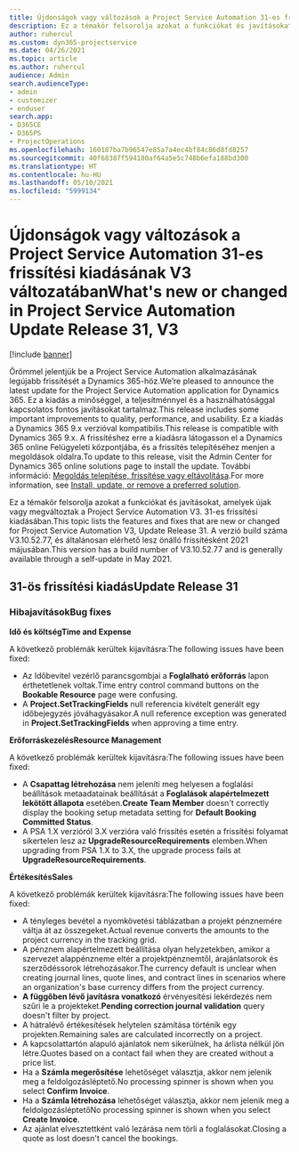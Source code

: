 ```yaml
---
title: Újdonságok vagy változások a Project Service Automation 31-es frissítési kiadásának V3 változatában
description: Ez a témakör felsorolja azokat a funkciókat és javításokat, amelyek elérhetők a Project Service Automation V3. 31-os frissítési kiadásában.
author: ruhercul
ms.custom: dyn365-projectservice
ms.date: 04/26/2021
ms.topic: article
ms.author: ruhercul
audience: Admin
search.audienceType:
- admin
- customizer
- enduser
search.app:
- D365CE
- D365PS
- ProjectOperations
ms.openlocfilehash: 160187ba7b96547e85a7a4ec4bf84c86d8fd8257
ms.sourcegitcommit: 40f68387f594180af64a5e5c748b6efa188bd300
ms.translationtype: HT
ms.contentlocale: hu-HU
ms.lasthandoff: 05/10/2021
ms.locfileid: "5999134"
---
```

# <a name="whats-new-or-changed-in-project-service-automation-update-release-31-v3"></a><span data-ttu-id="30bae-103">Újdonságok vagy változások a Project Service Automation 31-es frissítési kiadásának V3 változatában</span><span class="sxs-lookup"><span data-stu-id="30bae-103">What's new or changed in Project Service Automation Update Release 31, V3</span></span>

[!include [banner](../includes/psa-now-project-operations.md)]

<span data-ttu-id="30bae-104">Örömmel jelentjük be a Project Service Automation alkalmazásának legújabb frissítését a Dynamics 365-höz.</span><span class="sxs-lookup"><span data-stu-id="30bae-104">We’re pleased to announce the latest update for the Project Service Automation application for Dynamics 365.</span></span> <span data-ttu-id="30bae-105">Ez a kiadás a minőséggel, a teljesítménnyel és a használhatósággal kapcsolatos fontos javításokat tartalmaz.</span><span class="sxs-lookup"><span data-stu-id="30bae-105">This release includes some important improvements to quality, performance, and usability.</span></span> <span data-ttu-id="30bae-106">Ez a kiadás a Dynamics 365 9.x verzióval kompatibilis.</span><span class="sxs-lookup"><span data-stu-id="30bae-106">This release is compatible with Dynamics 365 9.x.</span></span> <span data-ttu-id="30bae-107">A frissítéshez erre a kiadásra látogasson el a Dynamics 365 online Felügyeleti központjába, és a frissítés telepítéséhez menjen a megoldások oldalra.</span><span class="sxs-lookup"><span data-stu-id="30bae-107">To update to this release, visit the Admin Center for Dynamics 365 online solutions page to install the update.</span></span> <span data-ttu-id="30bae-108">További információ: [Megoldás telepítése, frissítése vagy eltávolítása](/power-platform/admin/install-remove-preferred-solution).</span><span class="sxs-lookup"><span data-stu-id="30bae-108">For more information, see [Install, update, or remove a preferred solution](/power-platform/admin/install-remove-preferred-solution).</span></span>

<span data-ttu-id="30bae-109">Ez a témakör felsorolja azokat a funkciókat és javításokat, amelyek újak vagy megváltoztak a Project Service Automation V3. 31-es frissítési kiadásában.</span><span class="sxs-lookup"><span data-stu-id="30bae-109">This topic lists the features and fixes that are new or changed for Project Service Automation V3, Update Release 31.</span></span> <span data-ttu-id="30bae-110">A verzió build száma V3.10.52.77, és általánosan elérhető lesz önálló frissítésként 2021 májusában.</span><span class="sxs-lookup"><span data-stu-id="30bae-110">This version has a build number of V3.10.52.77 and is generally available through a self-update in May 2021.</span></span>

## <a name="update-release-31"></a><span data-ttu-id="30bae-111">31-ös frissítési kiadás</span><span class="sxs-lookup"><span data-stu-id="30bae-111">Update Release 31</span></span>

### <a name="bug-fixes"></a><span data-ttu-id="30bae-112">Hibajavítások</span><span class="sxs-lookup"><span data-stu-id="30bae-112">Bug fixes</span></span>

<span data-ttu-id="30bae-113">**Idő és költség**</span><span class="sxs-lookup"><span data-stu-id="30bae-113">**Time and Expense**</span></span>

<span data-ttu-id="30bae-114">A következő problémák kerültek kijavításra:</span><span class="sxs-lookup"><span data-stu-id="30bae-114">The following issues have been fixed:</span></span>

- <span data-ttu-id="30bae-115">Az Időbevitel vezérlő parancsgombjai a **Foglalható erőforrás** lapon érthetetlenek voltak.</span><span class="sxs-lookup"><span data-stu-id="30bae-115">Time entry control command buttons on the **Bookable Resource** page were confusing.</span></span>
- <span data-ttu-id="30bae-116">A **Project.SetTrackingFields** null referencia kivételt generált egy időbejegyzés jóváhagyásakor.</span><span class="sxs-lookup"><span data-stu-id="30bae-116">A null reference exception was generated in **Project.SetTrackingFields** when approving a time entry.</span></span>

<span data-ttu-id="30bae-117">**Erőforráskezelés**</span><span class="sxs-lookup"><span data-stu-id="30bae-117">**Resource Management**</span></span>

<span data-ttu-id="30bae-118">A következő problémák kerültek kijavításra:</span><span class="sxs-lookup"><span data-stu-id="30bae-118">The following issues have been fixed:</span></span>

- <span data-ttu-id="30bae-119">A **Csapattag létrehozása** nem jeleníti meg helyesen a foglalási beállítások metaadatainak beállítását a **Foglalások alapértelmezett lekötött állapota** esetében.</span><span class="sxs-lookup"><span data-stu-id="30bae-119">**Create Team Member** doesn't correctly display the booking setup metadata setting for **Default Booking Committed Status**.</span></span>
- <span data-ttu-id="30bae-120">A PSA 1.X verzióról 3.X verzióra való frissítés esetén a frissítési folyamat sikertelen lesz az **UpgradeResourceRequirements** elemben.</span><span class="sxs-lookup"><span data-stu-id="30bae-120">When upgrading from PSA 1.X to 3.X, the upgrade process fails at **UpgradeResourceRequirements**.</span></span>


<span data-ttu-id="30bae-121">**Értékesítés**</span><span class="sxs-lookup"><span data-stu-id="30bae-121">**Sales**</span></span>

<span data-ttu-id="30bae-122">A következő problémák kerültek kijavításra:</span><span class="sxs-lookup"><span data-stu-id="30bae-122">The following issues have been fixed:</span></span>

- <span data-ttu-id="30bae-123">A tényleges bevétel a nyomkövetési táblázatban a projekt pénznemére váltja át az összegeket.</span><span class="sxs-lookup"><span data-stu-id="30bae-123">Actual revenue converts the amounts to the project currency in the tracking grid.</span></span>
- <span data-ttu-id="30bae-124">A pénznem alapértelmezett beállítása olyan helyzetekben, amikor a szervezet alappénzneme eltér a projektpénznemtől, árajánlatsorok és szerződéssorok létrehozásakor.</span><span class="sxs-lookup"><span data-stu-id="30bae-124">The currency default is unclear when creating journal lines, quote lines, and contract lines in scenarios where an organization's base currency differs from the project currency.</span></span>
- <span data-ttu-id="30bae-125">**A függőben lévő javításra vonatkozó** érvényesítési lekérdezés nem szűri le a projekteket.</span><span class="sxs-lookup"><span data-stu-id="30bae-125">**Pending correction journal validation** query doesn't filter by project.</span></span>
- <span data-ttu-id="30bae-126">A hátralévő értékesítések helytelen számítása történik egy projekten.</span><span class="sxs-lookup"><span data-stu-id="30bae-126">Remaining sales are calculated incorrectly on a project.</span></span>
- <span data-ttu-id="30bae-127">A kapcsolattartón alapuló ajánlatok nem sikerülnek, ha árlista nélkül jön létre.</span><span class="sxs-lookup"><span data-stu-id="30bae-127">Quotes based on a contact fail when they are created without a price list.</span></span>
- <span data-ttu-id="30bae-128">Ha a **Számla megerősítése** lehetőséget választja, akkor nem jelenik meg a feldolgozásléptető.</span><span class="sxs-lookup"><span data-stu-id="30bae-128">No processing spinner is shown when you select **Confirm Invoice**.</span></span>
- <span data-ttu-id="30bae-129">Ha a **Számla létrehozása** lehetőséget választja, akkor nem jelenik meg a feldolgozásléptető</span><span class="sxs-lookup"><span data-stu-id="30bae-129">No processing spinner is shown when you select **Create Invoice**.</span></span>
- <span data-ttu-id="30bae-130">Az ajánlat elvesztettként való lezárása nem törli a foglalásokat.</span><span class="sxs-lookup"><span data-stu-id="30bae-130">Closing a quote as lost doesn't cancel the bookings.</span></span>







